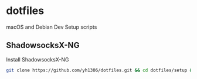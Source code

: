 # dotfiles
macOS and Debian Dev Setup scripts

## ShadowsocksX-NG
Install ShadowsocksX-NG
```bash
git clone https://github.com/yh1306/dotfiles.git && cd dotfiles/setup && chmod a+x ssr.sh && ssr.sh
```
